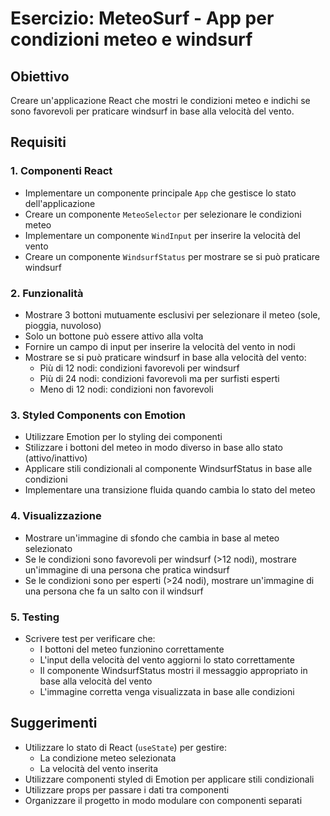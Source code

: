 # Esercizio: MeteoSurf - App per condizioni meteo e windsurf

## Obiettivo
Creare un'applicazione React che mostri le condizioni meteo e indichi se sono favorevoli per praticare windsurf in base alla velocità del vento.

## Requisiti

### 1. Componenti React
- Implementare un componente principale `App` che gestisce lo stato dell'applicazione
- Creare un componente `MeteoSelector` per selezionare le condizioni meteo
- Implementare un componente `WindInput` per inserire la velocità del vento
- Creare un componente `WindsurfStatus` per mostrare se si può praticare windsurf

### 2. Funzionalità
- Mostrare 3 bottoni mutuamente esclusivi per selezionare il meteo (sole, pioggia, nuvoloso)
- Solo un bottone può essere attivo alla volta
- Fornire un campo di input per inserire la velocità del vento in nodi
- Mostrare se si può praticare windsurf in base alla velocità del vento:
  - Più di 12 nodi: condizioni favorevoli per windsurf
  - Più di 24 nodi: condizioni favorevoli ma per surfisti esperti
  - Meno di 12 nodi: condizioni non favorevoli

### 3. Styled Components con Emotion
- Utilizzare Emotion per lo styling dei componenti
- Stilizzare i bottoni del meteo in modo diverso in base allo stato (attivo/inattivo)
- Applicare stili condizionali al componente WindsurfStatus in base alle condizioni
- Implementare una transizione fluida quando cambia lo stato del meteo

### 4. Visualizzazione
- Mostrare un'immagine di sfondo che cambia in base al meteo selezionato
- Se le condizioni sono favorevoli per windsurf (>12 nodi), mostrare un'immagine di una persona che pratica windsurf
- Se le condizioni sono per esperti (>24 nodi), mostrare un'immagine di una persona che fa un salto con il windsurf

### 5. Testing
- Scrivere test per verificare che:
  - I bottoni del meteo funzionino correttamente
  - L'input della velocità del vento aggiorni lo stato correttamente
  - Il componente WindsurfStatus mostri il messaggio appropriato in base alla velocità del vento
  - L'immagine corretta venga visualizzata in base alle condizioni

## Suggerimenti
- Utilizzare lo stato di React (`useState`) per gestire:
  - La condizione meteo selezionata
  - La velocità del vento inserita
- Utilizzare componenti styled di Emotion per applicare stili condizionali
- Utilizzare props per passare i dati tra componenti
- Organizzare il progetto in modo modulare con componenti separati
